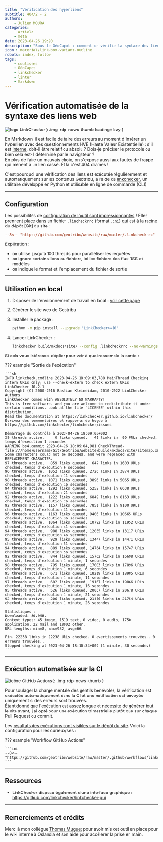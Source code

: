 ```yaml
---
title: "Vérification des hyperliens"
subtitle: 404/2 - 2
authors:
    - Julien MOURA
categories:
    - article
    - meta
date: 2023-04-26 19:20
description: "Sous le GéoCapot : comment on vérifie la syntaxe des liens HTTP (internes et externes) sur Geotribu, notamment avec LinkChecker."
icon : material/link-box-variant-outline
robots: index, follow
tags:
    - coulisses
    - GéoCapot
    - linkchecker
    - linter
    - Markdown
---
```


# Vérification automatisée de la syntaxe des liens web

![logo LinkChecker](https://cdn.geotribu.fr/img/internal/contribution/markdown/linkchecker_logo.png){: .img-rdp-news-thumb loading=lazy }

En Markdown, il est facile de faire des erreurs au moment d'insérer un hyperlien avec des questionnements HVE (Haute Valeur Existentielle) : s'il est [interne](/guides/markdown_quality/#liens-internes-relatifs), doit-il être relatif ou absolu ? Dois-je préciser le protocole ou bien cela est-il déterminé par le navigateur ?  
En plus de faire un mauvais choix, on s'expose aussi aux fautes de frappe qui mènent à un lien cassé. Et là c'est 404 drames !

C'est pourquoi une vérification des liens est exécutée régulièrement et automatiquement sur les contenus Geotribu, à l'aide de [linkchecker](https://linkchecker.github.io/linkchecker/), un utilitaire développé en Python et utilisable en ligne de commande (CLI).

----

## Configuration

Les possibilités de [configuration de l'outil sont impressionnantes](https://linkchecker.github.io/linkchecker/man/linkcheckerrc.html) ! Elles prennent place dans un fichier `.lincheckrrc` (format `.ini`) qui est à la racine du dépôt [Git] du site :

```ini title="Fichier .linkcheckrrc"
--8<-- "https://github.com/geotribu/website/raw/master/.linkcheckrrc"
```

Explication :

- on utilise jusqu'à 100 threads pour paralléliser les requêtes
- on ignore certains liens ou fichiers, ici les fichiers des flux RSS et modèles
- on indique le format et l'emplacement du fichier de sortie

----

## Utilisation en local

1. Disposer de l'environnement de travail en local : [voir cette page](/edit/local_edition_setup/)
1. Générer le site web de Geotribu
1. Installer le package :

    ```sh
    python -m pip install --upgrade "LinkChecker>=10"
    ```

1. Lancer LinkChecker :

    ```sh
    linkchecker build/mkdocs/site/ --config .linkcheckrrc --no-warnings
    ```

Si cela vous intéresse, déplier pour voir à quoi ressemble la sortie :

<!-- markdownlint-disable MD046 -->
??? example "Sortie de l'exécution"

    ```sh
    INFO linkcheck.cmdline 2023-04-26 18:09:03,788 MainThread Checking intern URLs only; use --check-extern to check extern URLs.
    LinkChecker 10.2.1
    Copyright (C) 2000-2016 Bastian Kleineidam, 2010-2022 LinkChecker Authors
    LinkChecker comes with ABSOLUTELY NO WARRANTY!
    This is free software, and you are welcome to redistribute it under
    certain conditions. Look at the file `LICENSE' within this distribution.
    Read the documentation at https://linkchecker.github.io/linkchecker/
    Écrivez des commentaires et rapports de bogue à https://github.com/linkchecker/linkchecker/issues

    Démarrage du contrôle à 2023-04-26 18:09:03+002
    39 threads active,     0 links queued,   41 links in  80 URLs checked, temps d'exécution 1 secondes
    WARNING bs4.dammit 2023-04-26 18:09:04,981 CheckThread-file:///home/username/Git/Geotribu/website/build/mkdocs/site/sitemap.xml.gz Some characters could not be decoded, and were replaced with REPLACEMENT CHARACTER.
    97 threads active,   859 links queued,  647 links in 1603 URLs checked, temps d'exécution 6 secondes
    96 threads active,  1052 links queued, 2726 links in 3874 URLs checked, temps d'exécution 11 secondes
    98 threads active,  1071 links queued, 3896 links in 5065 URLs checked, temps d'exécution 16 secondes
    94 threads active,  1292 links queued, 5252 links in 6638 URLs checked, temps d'exécution 21 secondes
    92 threads active,  1222 links queued, 6849 links in 8163 URLs checked, temps d'exécution 26 secondes
    92 threads active,  1157 links queued, 7851 links in 9100 URLs checked, temps d'exécution 31 secondes
    96 threads active,  1163 links queued, 9406 links in 10665 URLs checked, temps d'exécution 36 secondes
    96 threads active,  1064 links queued, 10792 links in 11952 URLs checked, temps d'exécution 41 secondes
    94 threads active,   988 links queued, 12035 links in 13117 URLs checked, temps d'exécution 46 secondes
    95 threads active,   929 links queued, 13447 links in 14471 URLs checked, temps d'exécution 51 secondes
    94 threads active,   889 links queued, 14764 links in 15747 URLs checked, temps d'exécution 56 secondes
    92 threads active,   844 links queued, 15762 links in 16698 URLs checked, temps d'exécution 1 minute, 1 secondes
    98 threads active,   795 links queued, 17003 links in 17896 URLs checked, temps d'exécution 1 minute, 6 secondes
    95 threads active,   671 links queued, 18219 links in 18985 URLs checked, temps d'exécution 1 minute, 11 secondes
    97 threads active,   602 links queued, 19167 links in 19866 URLs checked, temps d'exécution 1 minute, 16 secondes
    95 threads active,   526 links queued, 20057 links in 20678 URLs checked, temps d'exécution 1 minute, 21 secondes
    92 threads active,   206 links queued, 21456 links in 21754 URLs checked, temps d'exécution 1 minute, 26 secondes

    Statistiques :
    Downloaded: 80.9MB.
    Content types: 45 image, 1519 text, 0 video, 0 audio, 1750 application, 22 mail and 18902 other.
    URL lengths: min=8, max=932, avg=66.

    Fin. 22238 links in 22238 URLs checked. 0 avertissements trouvées.. 0 erreurs trouvées..
    Stopped checking at 2023-04-26 18:10:34+002 (1 minute, 30 secondes)
    ```

----

## Exécution automatisée sur la CI

![icône GitHub Actions](https://cdn.geotribu.fr/img/logos-icones/divers/github_actions.png "GitHub Actions"){: .img-rdp-news-thumb }

Pour soulager la charge mentale des gentils bénévoles, la vérification est exécutée automatiquement dans la CI et une notification est envoyée uniquement si des erreurs sont trouvées.  
Étant donné que l'exécution est assez longue et nécessite de générer tout le site avant, j'ai opté pour une exécution trimestrielle plutôt que sur chaque Pull Request ou commit.

Les [résultats des exécutions sont visibles sur le dépôt du site](https://github.com/geotribu/website/actions/workflows/links_checker.yml). Voici la configuration pour les curieux/ses :

<!-- markdownlint-disable MD046 -->
??? example "Workflow GitHub Actions"

    ```ini
    --8<-- "https://github.com/geotribu/website/raw/master/.github/workflows/links_checker.yml"
    ```

----

## Ressources

- LinkChecker dispose également d'une interface graphique : <https://github.com/linkchecker/linkchecker-gui>

----

## Remerciements et crédits

Merci à mon collègue [Thomas Muguet](https://tmuguet.me/) pour avoir mis cet outil en place pour le wiki interne à Oslandia et son aide pour accélerer la prise en main.
